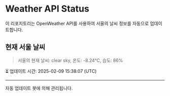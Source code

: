 
# Weather API Status

이 리포지토리는 OpenWeather API를 사용하여 서울의 날씨 정보를 자동으로 업데이트합니다.

## 현재 서울 날씨
> 서울의 현재 날씨: clear sky, 온도: -8.24°C, 습도: 86%

⏳ 업데이트 시간: 2025-02-09 15:38:07 (UTC)

---
자동 업데이트 봇에 의해 관리됩니다.
